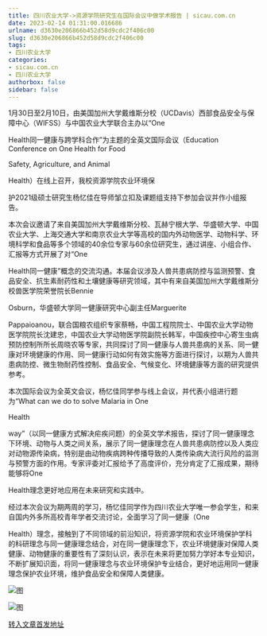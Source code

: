 ```yaml
---
title: 四川农业大学->资源学院研究生在国际会议中做学术报告 | sicau.com.cn
date: 2023-02-14 01:31:00.016686
urlname: d3630e206866b452d58d9cdc2f406c00
slug: d3630e206866b452d58d9cdc2f406c00
tags: 
- 四川农业大学
categories:
- sicau.com.cn
- 四川农业大学
authorbox: false
sidebar: false
---
```

1月30日至2月10日，由美国加州大学戴维斯分校（UCDavis）西部食品安全与保障中心（WIFSS）与中国农业大学联合主办以“One

Health同一健康与跨学科合作”为主题的全英文国际会议（Education Conference on One Health for Food

Safety, Agriculture, and Animal

Health）在线上召开，我校资源学院农业环境保
<!--more-->
护2021级硕士研究生杨忆佳在导师邹立扣及课题组支持下参加会议并作小组报告。

本次会议邀请了来自美国加州大学戴维斯分校、瓦赫宁根大学、华盛顿大学、中国农业大学、上海交通大学和南京农业大学等高校的国内外动物医学、动物科学、环境科学和食品等多个领域的40余位专家与60余位研究生，通过讲座、小组合作、汇报等方式开展了对“One

Health同一健康”概念的交流沟通。本届会议涉及人兽共患病防控与监测预警、食品安全、抗生素耐药性和土壤健康等研究领域，其中有来自美国加州大学戴维斯分校兽医学院荣誉院长Bennie

Osburn，华盛顿大学同一健康研究中心副主任Marguerite

Pappaioanou，联合国粮农组织专家蔡畅，中国工程院院士、中国农业大学动物医学院院长沈建忠，中国农业大学动物医学院副院长韩军，中国疾控中心寄生虫病预防控制所所长周晓农等专家，共同探讨了同一健康与人兽共患病的关系、同一健康对环境健康的作用、同一健康行动如何有效实施等方面进行探讨，以期为人兽共患病防控、微生物耐药性控制、食品安全、气候变化、环境健康等方面的研究提供参考。

本次国际会议为全英文会议，杨忆佳同学参与线上会议，并代表小组进行题为“What can we do to solve Malaria in One

Health

way”（以同一健康方式解决疟疾问题）的全英文学术报告，探讨了同一健康理念下环境、动物与人类之间关系，展示了同一健康理念在人兽共患病防控以及人类应对动物源传染病，特别是由动物疾病跨种传播导致的人类传染病大流行风险的监测与预警方面的作用。专家评委对汇报给予了高度评价，充分肯定了汇报成果，期待能够将One

Health理念更好地应用在未来研究和实践中。

经过本次会议为期两周的学习，杨忆佳同学作为四川农业大学唯一参会学生，和来自国内外多所高校青年学者交流讨论，全面学习了同一健康（One

Health）理念，接触到了不同领域的前沿知识，将资源学院和农业环境保护学科的科研理念与同一健康理念结合，对在同一健康理念下，农业环境健康对保障人类健康、动物健康的重要性有了深刻认识，表示在未来将更加努力学好本专业知识，不断扩展知识面，将同一健康理念与农业环境保护专业结合，更好地运用同一健康理念保护农业环境，维护食品安全和保障人类健康。

![图](https://news.sicau.edu.cn/__local/6/50/19/51A8856712456922A2DF7F0B3F0_04123640_9D607.png)

![图](https://news.sicau.edu.cn/__local/2/10/D9/B0BA6BA5A268C36A1777769EEAD_A9EF3DB3_A9B4E.png)

[转入文章首发地址](https://news.sicau.edu.cn/info/1078/70987.htm)